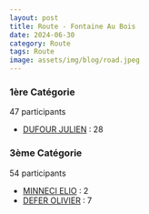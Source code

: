 ```yaml
---
layout: post
title: Route - Fontaine Au Bois
date: 2024-06-30
category: Route
tags: Route
image: assets/img/blog/road.jpeg
---
```


### 1ère Catégorie
47 participants
- [DUFOUR JULIEN](https://teamspecializedlille.github.io/coureurs/dufourjulien) : 28

### 3ème Catégorie
54 participants
- [MINNECI ELIO](https://teamspecializedlille.github.io/coureurs/minnecielio) : 2
- [DEFER OLIVIER](https://teamspecializedlille.github.io/coureurs/deferolivier) : 7

